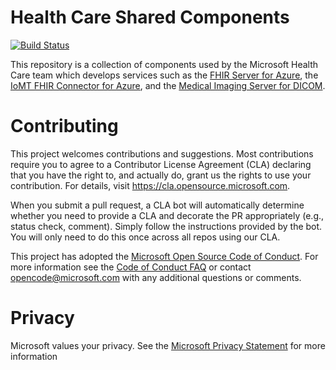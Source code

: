 
# Health Care Shared Components
[![Build Status](https://microsofthealthoss.visualstudio.com/SharedComponents/_apis/build/status/CI-Build-OSS?branchName=main)](https://microsofthealthoss.visualstudio.com/SharedComponents/_build/latest?definitionId=83&branchName=main)

This repository is a collection of components used by the Microsoft Health Care team which develops services such as
the [FHIR Server for Azure](https://github.com/microsoft/fhir-server), the [IoMT FHIR Connector for Azure](https://github.com/microsoft/iomt-fhir),
and the [Medical Imaging Server for DICOM](https://github.com/microsoft/dicom-server).

# Contributing

This project welcomes contributions and suggestions.  Most contributions require you to agree to a
Contributor License Agreement (CLA) declaring that you have the right to, and actually do, grant us
the rights to use your contribution. For details, visit https://cla.opensource.microsoft.com.

When you submit a pull request, a CLA bot will automatically determine whether you need to provide
a CLA and decorate the PR appropriately (e.g., status check, comment). Simply follow the instructions
provided by the bot. You will only need to do this once across all repos using our CLA.

This project has adopted the [Microsoft Open Source Code of Conduct](https://opensource.microsoft.com/codeofconduct/).
For more information see the [Code of Conduct FAQ](https://opensource.microsoft.com/codeofconduct/faq/) or
contact [opencode@microsoft.com](mailto:opencode@microsoft.com) with any additional questions or comments.

# Privacy
Microsoft values your privacy. See the [Microsoft Privacy Statement](http://go.microsoft.com/fwlink/?LinkId=518021) for more information
